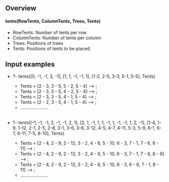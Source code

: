 ## Overview

#### tents(RowTents, ColumnTents, Trees, Tents)
- RowTents: Number of tents per row
- ColumnTents: Number of tents per column
- Trees: Positions of trees
- Tents: Positions of tents to be placed


## Input examples

- ?- tents([0, -1, -1, 3, -1], [1, 1, -1, -1, 1], [1-2, 2-5, 3-3, 5-1, 5-5], Tents).
  * Tents = [2 - 3, 3 - 5, 5 - 2, 5 - 4] --> ;
  * Tents = [2 - 3, 3 - 5, 4 - 2, 5 - 4] --> ;
  * Tents = [2 - 3, 3 - 5, 4 - 1, 5 - 4] --> ;
  * Tents = [2 - 2, 3 - 5, 4 - 1, 5 - 4] --> ;
  * ......................  
  <br />
  
- ?- tents([-1, -1, -1, 2, -1, -1, 2, 1], [2, 1, -1, 1, 1, -1, 1, -1, -1, 1, 2, -1], [1-4, 1-9, 1-12, 2-1, 2-5, 2-8, 3-1, 3-6, 3-8, 3-12, 4-5, 4-7, 4-11, 5-3, 5-9, 6-1, 6-7, 6-11, 7-5, 8-10], Tents).
  * Tents = [2 - 4, 2 - 9, 2 - 12, 3 - 2, 4 - 6, 5 - 10, 6 - 3, 7 - 1, 7 - 6, 8 - 11] --> ;
  * Tents = [2 - 4, 2 - 9, 2 - 12, 3 - 2, 4 - 6, 5 - 10, 6 - 3, 7 - 1, 7 - 6, 8 - 9] --> ;
  * Tents = [2 - 4, 2 - 9, 2 - 12, 3 - 2, 4 - 6, 5 - 10, 6 - 3, 6 - 6, 7 - 1, 8 - 11] --> ;
  * ......................  
  <br />
  
